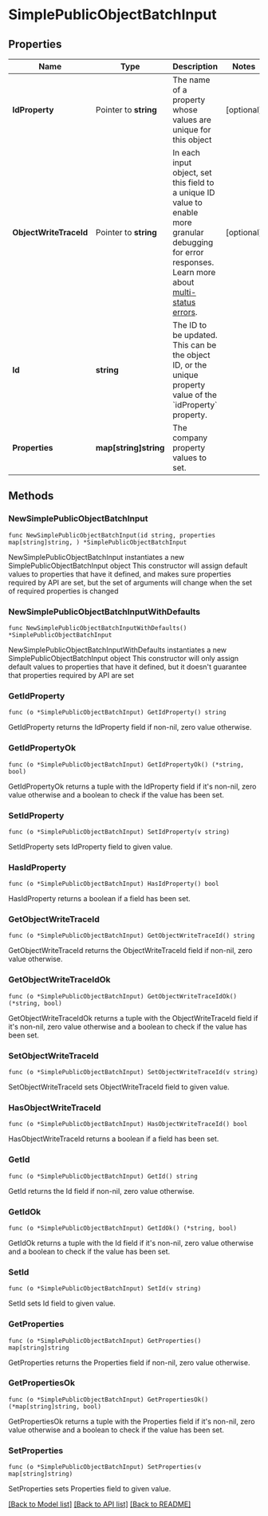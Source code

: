 # SimplePublicObjectBatchInput

## Properties

Name | Type | Description | Notes
------------ | ------------- | ------------- | -------------
**IdProperty** | Pointer to **string** | The name of a property whose values are unique for this object | [optional] 
**ObjectWriteTraceId** | Pointer to **string** | In each input object, set this field to a unique ID value to enable more granular debugging for error responses. Learn more about [multi-status errors](https://developers.hubspot.com/docs/reference/api/other-resources/error-handling#multi-status-errors). | [optional] 
**Id** | **string** | The ID to be updated. This can be the object ID, or the unique property value of the &#x60;idProperty&#x60; property. | 
**Properties** | **map[string]string** | The company property values to set. | 

## Methods

### NewSimplePublicObjectBatchInput

`func NewSimplePublicObjectBatchInput(id string, properties map[string]string, ) *SimplePublicObjectBatchInput`

NewSimplePublicObjectBatchInput instantiates a new SimplePublicObjectBatchInput object
This constructor will assign default values to properties that have it defined,
and makes sure properties required by API are set, but the set of arguments
will change when the set of required properties is changed

### NewSimplePublicObjectBatchInputWithDefaults

`func NewSimplePublicObjectBatchInputWithDefaults() *SimplePublicObjectBatchInput`

NewSimplePublicObjectBatchInputWithDefaults instantiates a new SimplePublicObjectBatchInput object
This constructor will only assign default values to properties that have it defined,
but it doesn't guarantee that properties required by API are set

### GetIdProperty

`func (o *SimplePublicObjectBatchInput) GetIdProperty() string`

GetIdProperty returns the IdProperty field if non-nil, zero value otherwise.

### GetIdPropertyOk

`func (o *SimplePublicObjectBatchInput) GetIdPropertyOk() (*string, bool)`

GetIdPropertyOk returns a tuple with the IdProperty field if it's non-nil, zero value otherwise
and a boolean to check if the value has been set.

### SetIdProperty

`func (o *SimplePublicObjectBatchInput) SetIdProperty(v string)`

SetIdProperty sets IdProperty field to given value.

### HasIdProperty

`func (o *SimplePublicObjectBatchInput) HasIdProperty() bool`

HasIdProperty returns a boolean if a field has been set.

### GetObjectWriteTraceId

`func (o *SimplePublicObjectBatchInput) GetObjectWriteTraceId() string`

GetObjectWriteTraceId returns the ObjectWriteTraceId field if non-nil, zero value otherwise.

### GetObjectWriteTraceIdOk

`func (o *SimplePublicObjectBatchInput) GetObjectWriteTraceIdOk() (*string, bool)`

GetObjectWriteTraceIdOk returns a tuple with the ObjectWriteTraceId field if it's non-nil, zero value otherwise
and a boolean to check if the value has been set.

### SetObjectWriteTraceId

`func (o *SimplePublicObjectBatchInput) SetObjectWriteTraceId(v string)`

SetObjectWriteTraceId sets ObjectWriteTraceId field to given value.

### HasObjectWriteTraceId

`func (o *SimplePublicObjectBatchInput) HasObjectWriteTraceId() bool`

HasObjectWriteTraceId returns a boolean if a field has been set.

### GetId

`func (o *SimplePublicObjectBatchInput) GetId() string`

GetId returns the Id field if non-nil, zero value otherwise.

### GetIdOk

`func (o *SimplePublicObjectBatchInput) GetIdOk() (*string, bool)`

GetIdOk returns a tuple with the Id field if it's non-nil, zero value otherwise
and a boolean to check if the value has been set.

### SetId

`func (o *SimplePublicObjectBatchInput) SetId(v string)`

SetId sets Id field to given value.


### GetProperties

`func (o *SimplePublicObjectBatchInput) GetProperties() map[string]string`

GetProperties returns the Properties field if non-nil, zero value otherwise.

### GetPropertiesOk

`func (o *SimplePublicObjectBatchInput) GetPropertiesOk() (*map[string]string, bool)`

GetPropertiesOk returns a tuple with the Properties field if it's non-nil, zero value otherwise
and a boolean to check if the value has been set.

### SetProperties

`func (o *SimplePublicObjectBatchInput) SetProperties(v map[string]string)`

SetProperties sets Properties field to given value.



[[Back to Model list]](../README.md#documentation-for-models) [[Back to API list]](../README.md#documentation-for-api-endpoints) [[Back to README]](../README.md)


